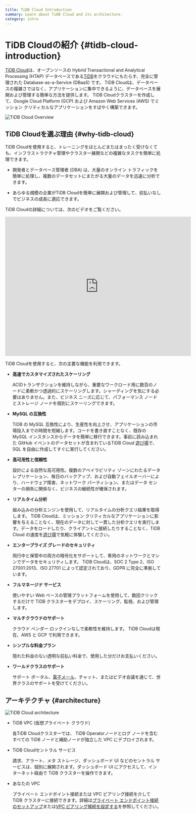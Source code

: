 ```yaml
---
title: TiDB Cloud Introduction
summary: Learn about TiDB Cloud and its architecture.
category: intro
---
```


# TiDB Cloudの紹介 {#tidb-cloud-introduction}

[TiDB Cloud](https://www.pingcap.com/tidb-cloud/)は、オープンソースの Hybrid Transactional and Analytical Processing (HTAP) データベースである[TiDB](https://docs.pingcap.com/tidb/stable/overview)をクラウドにもたらす、完全に管理された Database-as-a-Service (DBaaS) です。 TiDB Cloudは、データベースの複雑さではなく、アプリケーションに集中できるように、データベースを展開および管理する簡単な方法を提供します。 TiDB Cloudクラスターを作成して、Google Cloud Platform (GCP) および Amazon Web Services (AWS) でミッション クリティカルなアプリケーションをすばやく構築できます。

![TiDB Cloud Overview](https://download.pingcap.com/images/docs/tidb-cloud/tidb-cloud-overview.png)

## TiDB Cloudを選ぶ理由 {#why-tidb-cloud}

TiDB Cloudを使用すると、トレーニングをほとんどまたはまったく受けなくても、インフラストラクチャ管理やクラスター展開などの複雑なタスクを簡単に処理できます。

-   開発者とデータベース管理者 (DBA) は、大量のオンライン トラフィックを簡単に処理し、複数のデータセットにまたがる大量のデータを迅速に分析できます。

-   あらゆる規模の企業がTiDB Cloudを簡単に展開および管理して、前払いなしでビジネスの成長に適応できます。

TiDB Cloudの詳細については、次のビデオをご覧ください。

<iframe width="600" height="450" src="https://www.youtube.com/embed/skCV9BEmjbo" title="TiDB クラウドを選ぶ理由" frameborder="0" allow="accelerometer; autoplay; clipboard-write; encrypted-media; gyroscope; picture-in-picture" allowfullscreen></iframe>

TiDB Cloudを使用すると、次の主要な機能を利用できます。

-   **高速でカスタマイズされたスケーリング**

    ACIDトランザクションを維持しながら、重要なワークロード用に数百のノードに柔軟かつ透過的にスケーリングします。シャーディングを気にする必要はありません。また、ビジネス ニーズに応じて、パフォーマンス ノードとストレージ ノードを個別にスケーリングできます。

-   **MySQL の互換性**

    TiDB の MySQL 互換性により、生産性を向上させ、アプリケーションの市場投入までの時間を短縮します。コードを書き直すことなく、既存の MySQL インスタンスからデータを簡単に移行できます。事前に読み込まれた GitHub イベントのデータセットが含まれているTiDB Cloud [遊び場](/tidb-cloud/tidb-cloud-glossary.md#playground)で、SQL を自由に作成してすぐに実行してください。

-   **高可用性と信頼性**

    設計による自然な高可用性。複数のアベイラビリティ ゾーンにわたるデータ レプリケーション、毎日のバックアップ、および自動フェイルオーバーにより、ハードウェア障害、ネットワーク パーティション、またはデータ センターの損失に関係なく、ビジネスの継続性が確保されます。

-   **リアルタイム分析**

    組み込みの分析エンジンを使用して、リアルタイムの分析クエリ結果を取得します。 TiDB Cloudは、ミッション クリティカルなアプリケーションに影響を与えることなく、現在のデータに対して一貫した分析クエリを実行します。データをロードしたり、クライアントに接続したりすることなく、TiDB Cloud の速度を[遊び場](/tidb-cloud/tidb-cloud-glossary.md#playground)で気軽に体験してください。

-   **エンタープライズ グレードのセキュリティ**

    飛行中と保管中の両方の暗号化をサポートして、専用のネットワークとマシンでデータをセキュリティします。 TiDB Cloudは、SOC 2 Type 2、ISO 27001:2013、ISO 27701 によって認定されており、GDPR に完全に準拠しています。

-   **フルマネージド サービス**

    使いやすい Web ベースの管理プラットフォームを使用して、数回クリックするだけで TiDB クラスターをデプロイ、スケーリング、監視、および管理します。

-   **マルチクラウドのサポート**

    クラウド ベンダー ロックインなしで柔軟性を維持します。 TiDB Cloudは現在、AWS と GCP で利用できます。

-   **シンプルな料金プラン**

    隠れた料金のない透明な前払い料金で、使用した分だけお支払いください。

-   **ワールドクラスのサポート**

    サポート ポータル、<a href="mailto:tidbcloud-support@pingcap.com">電子メール</a>、チャット、またはビデオ会議を通じて、世界クラスのサポートを受けてください。

## アーキテクチャ {#architecture}

![TiDB Cloud architecture](https://download.pingcap.com/images/docs/tidb-cloud/tidb-cloud-architecture.png)

-   TiDB VPC (仮想プライベート クラウド)

    各TiDB Cloudクラスターでは、 TiDB Operatorノードとログ ノードを含むすべての TiDB ノードと補助ノードが独立した VPC にデプロイされます。

-   TiDB Cloudセントラル サービス

    請求、アラート、メタ ストレージ、ダッシュボード UI などのセントラル サービスは、個別に展開されます。ダッシュボード UI にアクセスして、インターネット経由で TiDB クラスターを操作できます。

-   あなたの VPC

    プライベート エンドポイント接続または VPC ピアリング接続を介して TiDB クラスターに接続できます。詳細は[プライベート エンドポイント接続のセットアップ](/tidb-cloud/set-up-private-endpoint-connections.md)または[VPC ピアリング接続を設定する](/tidb-cloud/set-up-vpc-peering-connections.md)を参照してください。
